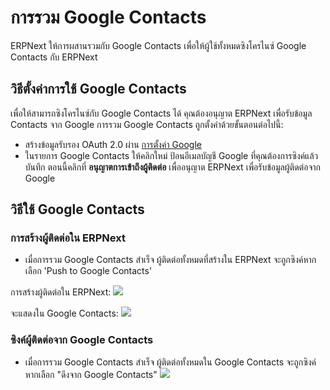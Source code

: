 <!-- add-breadcrumbs -->
# การรวม Google Contacts

ERPNext ให้การผสานรวมกับ Google Contacts เพื่อให้ผู้ใช้ทั้งหมดซิงโครไนซ์ Google Contacts กับ ERPNext

## วิธีตั้งค่าการใช้ Google Contacts
เพื่อให้สามารถซิงโครไนซ์กับ Google Contacts ได้ คุณต้องอนุญาต ERPNext เพื่อรับข้อมูล Contacts จาก Google การรวม Google Contacts ถูกตั้งค่าด้วยขั้นตอนต่อไปนี้:

- สร้างข้อมูลรับรอง OAuth 2.0 ผ่าน [การตั้งค่า Google](/docs/user/manual/th/erpnext_integration/google_settings)
- ในรายการ Google Contacts ให้คลิกใหม่ ป้อนอีเมลบัญชี Google ที่คุณต้องการซิงค์แล้วบันทึก ตอนนี้คลิกที่ **อนุญาตการเข้าถึงผู้ติดต่อ** เพื่ออนุญาต ERPNext เพื่อรับข้อมูลผู้ติดต่อจาก Google

## วิธีใช้ Google Contacts

### การสร้างผู้ติดต่อใน ERPNext
- เมื่อการรวม Google Contacts สำเร็จ ผู้ติดต่อทั้งหมดที่สร้างใน ERPNext จะถูกซิงค์หากเลือก 'Push to Google Contacts'

การสร้างผู้ติดต่อใน ERPNext:
<img class="screenshot" src="/docs/assets/img/erpnext_integrations/google_contacts_create_contact.gif">

จะแสดงใน Google Contacts:
<img class="screenshot" src="/docs/assets/img/erpnext_integrations/google_contacts_create_contact_!.gif">
### ซิงค์ผู้ติดต่อจาก Google Contacts
- เมื่อการรวม Google Contacts สำเร็จ ผู้ติดต่อทั้งหมดใน Google Contacts จะถูกซิงค์หากเลือก "ดึงจาก Google Contacts"
  <img class="screenshot" src="/docs/assets/img/erpnext_integrations/google_contacts_contact_sync.gif">
